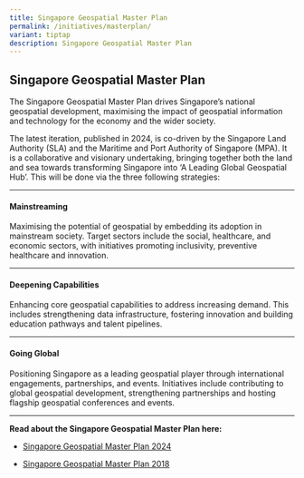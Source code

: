 ```yaml
---
title: Singapore Geospatial Master Plan
permalink: /initiatives/masterplan/
variant: tiptap
description: Singapore Geospatial Master Plan
---
```

<h2>Singapore Geospatial Master Plan</h2>
<p>The Singapore Geospatial Master Plan drives Singapore’s national geospatial
development, maximising the impact of geospatial information and technology
for the economy and the wider society.</p>
<p>The latest iteration, published in 2024, is co-driven by the Singapore
Land Authority (SLA) and the Maritime and Port Authority of Singapore (MPA).
It is a collaborative and visionary undertaking, bringing together both
the land and sea towards transforming Singapore into ‘A Leading Global
Geospatial Hub’. This will be done via the three following strategies:</p>
<hr>
<h4>Mainstreaming</h4>
<p>Maximising the potential of geospatial by embedding its adoption in mainstream
society. Target sectors include the social, healthcare, and economic sectors,
with initiatives promoting inclusivity, preventive healthcare and innovation.</p>
<hr>
<h4>Deepening Capabilities</h4>
<p>Enhancing core geospatial capabilities to address increasing demand. This
includes strengthening data infrastructure, fostering innovation and building
education pathways and talent pipelines.</p>
<hr>
<h4>Going Global</h4>
<p>Positioning Singapore as a leading geospatial player through international
engagements, partnerships, and events. Initiatives include contributing
to global geospatial development, strengthening partnerships and hosting
flagship geospatial conferences and events.</p>
<hr>
<p><strong>Read about the Singapore Geospatial Master Plan here:</strong>
</p>
<ul data-tight="true" class="tight">
<li>
<p><a href="https://go.gov.sg/singapore-geospatial-master-plan-2024" rel="noopener noreferrer nofollow" target="_blank">Singapore Geospatial Master Plan 2024</a>
</p>
</li>
<li>
<p><a href="https://go.gov.sg/singapore-geospatial-master-plan-2018" rel="noopener noreferrer nofollow" target="_blank">Singapore Geospatial Master Plan 2018</a>
</p>
</li>
</ul>
<p></p>